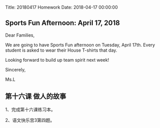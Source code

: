 Title: 20180417 Homework
Date: 2018-04-17 00:00:00


## Sports Fun Afternoon: April 17, 2018

Dear Families,



We are going to have Sports Fun afternoon on Tuesday, April 17th. Every student is asked to wear their House T-shirts that day.



Looking forward to build up team spirit next week!



Sincerely,

Ms.L

## 第十六课 做人的故事

1、完成第十六课练习本。

2、语文快乐宫3第四题。
